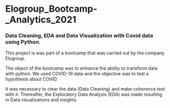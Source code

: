 # Elogroup_Bootcamp-_Analytics_2021
### Data Cleaning, EDA and Data Visualization with Covid data using Python.
This project is was part of a bootcamp that was carried out by the company Elogroup.

The object of the bootcamp was to enhance the ability to transform data with python.
We used COVID-19 data and the objective was to test a hypothesis about COVID.

It was necessary to clear the data (Data Cleaning) and make coherence test with it. Thereafter, the Exploratory Data Analysis (EDA) was made resulting in Data visualizations and insights.
